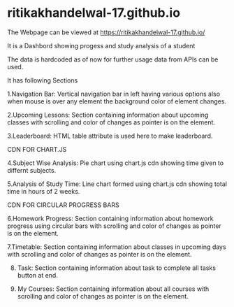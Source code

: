 # ritikakhandelwal-17.github.io
The Webpage can be viewed at https://ritikakhandelwal-17.github.io/

It is a Dashbord showing progess and study analysis of a student

The data is hardcoded as of now for further usage data from APIs can be used.

It has following Sections

1.Navigation Bar: Vertical navigation bar in left having various options also when mouse is over any element the background color of element changes.

2.Upcoming Lessons: Section containing information about upcoming classes with scrolling and color of changes as pointer is on the element.

3.Leaderboard: HTML table attribute is used here to make leaderboard.

CDN FOR CHART.JS   
<script
src="https://cdnjs.cloudflare.com/ajax/libs/Chart.js/2.9.4/Chart.js">
</script>

4.Subject Wise Analysis: Pie chart using chart.js cdn showing time given to differnt subjects.

5.Analysis of Study Time: Line chart formed using chart.js cdn showing total time in hours of 2 weeks.

CDN FOR CIRCULAR PROGRESS BARS
<script
src="https://cdn.tutorialjinni.com/progressbar.js/1.1.0/progressbar.js">
</script>

6.Homework Progress: Section containing information about homework progress using circular bars with scrolling and color of changes as pointer is on the element.

7.Timetable:  Section containing information about classes in upcoming days with scrolling and color of changes as pointer is on the element.

8. Task:  Section containing information about task to complete all tasks button at end.

9. My Courses:  Section containing information about all courses with scrolling and color of changes as pointer is on the element.

